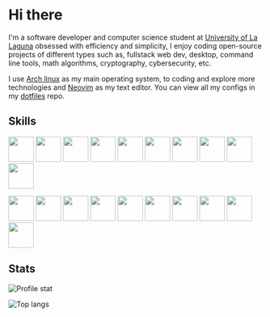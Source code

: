 # Hi there

I'm a software developer and computer science student at [University of La Laguna](https://www.ull.es/)
obsessed with efficiency and simplicity, I enjoy coding open-source projects of different types such as, fullstack web dev, desktop, command line tools, math algorithms, cryptography, cybersecurity, etc.

I use [Arch linux](https://archlinux.org/) as my main operating system, to coding and explore
more technologies and [Neovim](https://neovim.io/) as my text editor. You can view all my configs
in my [dotfiles](https://github.com/Guillex387/dotfiles) repo.

## Skills

<p>
  <img height="50" src="https://cdn.jsdelivr.net/gh/devicons/devicon/icons/c/c-original.svg" />
  <img height="50" src="https://cdn.jsdelivr.net/gh/devicons/devicon/icons/cplusplus/cplusplus-original.svg" />
  <img height="50" src="https://cdn.jsdelivr.net/gh/devicons/devicon/icons/typescript/typescript-original.svg" />
  <img height="50" src="https://cdn.jsdelivr.net/gh/devicons/devicon/icons/javascript/javascript-original.svg" />
  <img height="50" src="https://cdn.jsdelivr.net/gh/devicons/devicon/icons/html5/html5-original.svg" />
  <img height="50" src="https://cdn.jsdelivr.net/gh/devicons/devicon/icons/css3/css3-original.svg" />
  <img height="50" src="https://cdn.jsdelivr.net/gh/devicons/devicon/icons/rust/rust-plain.svg" />
  <img height="50" src="https://cdn.jsdelivr.net/gh/devicons/devicon/icons/lua/lua-plain-wordmark.svg" />
  <img height="50" src="https://cdn.jsdelivr.net/gh/devicons/devicon/icons/dart/dart-original.svg" />
  <img height="50" src="https://cdn.jsdelivr.net/gh/devicons/devicon/icons/go/go-original-wordmark.svg" />
</p>
<p>
  <img height="50" src="https://cdn.jsdelivr.net/gh/devicons/devicon/icons/bash/bash-original.svg" />
  <img height="50" src="https://cdn.jsdelivr.net/gh/devicons/devicon/icons/firebase/firebase-plain-wordmark.svg" />
  <img height="50" src="https://cdn.jsdelivr.net/gh/devicons/devicon/icons/nodejs/nodejs-original.svg" />
  <img height="50" src="https://cdn.jsdelivr.net/gh/devicons/devicon/icons/npm/npm-original-wordmark.svg" />
  <img height="50" src="https://cdn.jsdelivr.net/gh/devicons/devicon/icons/electron/electron-original.svg" />
  <img height="50" src="https://cdn.jsdelivr.net/gh/devicons/devicon/icons/react/react-original.svg" />
  <img height="50" src="https://cdn.jsdelivr.net/gh/devicons/devicon/icons/svelte/svelte-original.svg" />
  <img height="50" src="https://cdn.jsdelivr.net/gh/devicons/devicon/icons/linux/linux-original.svg" />
  <img height="50" src="https://cdn.jsdelivr.net/gh/devicons/devicon/icons/redis/redis-original.svg" />
  <img height="50" src="https://cdn.jsdelivr.net/gh/devicons/devicon/icons/git/git-original.svg" />
</p>

## Stats

![Profile stat](https://github-readme-stats.vercel.app/api?username=guillex387&show_icons=true&theme=radical&include_all_commits=true)

![Top langs](https://github-readme-stats.vercel.app/api/top-langs/?username=guillex387&exclude_repo=dotfiles&theme=radical&size_weight=0.5&count_weight=0.5&langs_count=10&hide_progress=true)
